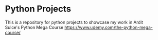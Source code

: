 # Python Projects

This is a repository for python projects to showcase my work in Ardit Sulce's Python Mega Course https://www.udemy.com/the-python-mega-course/

